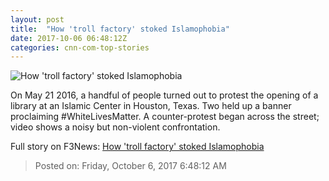 ```yaml
---
layout: post
title:  "How 'troll factory' stoked Islamophobia"
date: 2017-10-06 06:48:12Z
categories: cnn-com-top-stories
---
```


![How 'troll factory' stoked Islamophobia](http://i2.cdn.cnn.com/cnnnext/dam/assets/171003171700-stop-islamization-of-texas-4-super-tease.jpg)

On May 21 2016, a handful of people turned out to protest the opening of a library at an Islamic Center in Houston, Texas. Two held up a banner proclaiming #WhiteLivesMatter. A counter-protest began across the street; video shows a noisy but non-violent confrontation.


Full story on F3News: [How 'troll factory' stoked Islamophobia](http://www.f3nws.com/n/2zMHV)

> Posted on: Friday, October 6, 2017 6:48:12 AM
